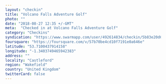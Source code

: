 ```yaml
---
layout: "checkin"
title: "Volcano Falls Adventure Golf"
photo: ""
date: "2018-08-27 12:35 +/-GMT"
meta:  "Checked in at Volcano Falls Adventure Golf"
category: "Checkins"
syndication: "https://www.swarmapp.com/user/492614834/checkin/5b83e20d6fd62600391fc0b5"
foursquare: "https://foursquare.com/v/57b70be4cd10f7191e0a646e"
latitude: "53.7100437914158"
longitude: "-1.3403749465942383"
address: ""
locality: "Castleford"
region: "Wakefield"
country: "United Kingdom"
twitterCard: false
---
```


